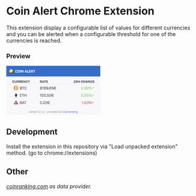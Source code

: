 # Coin Alert Chrome Extension

This extension display a configurable list of values for different currencies and you can be alerted when a configurable threshold for one of the currencies is reached.

### Preview

<img alt="preview" src="https://raw.githubusercontent.com/jbehuet/coin-alert-extension/master/assets/images/preview.png" width="250" />

## Development

Install the extension in this repository via "Load unpacked extension" method. (go to chrome://extensions)

## Other

_[coinranking.com](Coinranking) as data provider._